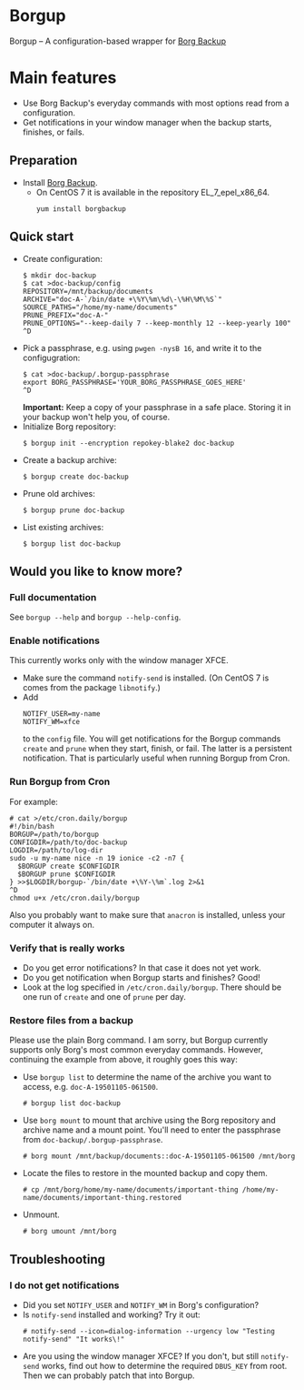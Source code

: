 # Borgup
Borgup – A configuration-based wrapper for [Borg Backup](https://www.borgbackup.org/)

# Main features
* Use Borg Backup's everyday commands with most options read from a configuration.
* Get notifications in your window manager when the backup starts, finishes, or fails.

## Preparation
* Install [Borg Backup](https://www.borgbackup.org/).
  * On CentOS 7 it is available in the repository EL_7_epel_x86_64.
    ```
    yum install borgbackup
    ```

## Quick start
* Create configuration:
  ```
  $ mkdir doc-backup
  $ cat >doc-backup/config
  REPOSITORY=/mnt/backup/documents
  ARCHIVE="doc-A-`/bin/date +\%Y\%m\%d\-\%H\%M\%S`"
  SOURCE_PATHS="/home/my-name/documents"
  PRUNE_PREFIX="doc-A-"
  PRUNE_OPTIONS="--keep-daily 7 --keep-monthly 12 --keep-yearly 100"
  ^D
  ```
* Pick a passphrase, e.g. using `pwgen -nysB 16`, and write it to the configugration:
  ```
  $ cat >doc-backup/.borgup-passphrase
  export BORG_PASSPHRASE='YOUR_BORG_PASSPHRASE_GOES_HERE'
  ^D
  ```
  **Important:** Keep a copy of your passphrase in a safe place.
  Storing it in your backup won't help you, of course.
* Initialize Borg repository:
  ```
  $ borgup init --encryption repokey-blake2 doc-backup
  ```
* Create a backup archive:
  ```
  $ borgup create doc-backup
  ```
* Prune old archives:
  ```
  $ borgup prune doc-backup
  ```
* List existing archives:
  ```
  $ borgup list doc-backup
  ```

## Would you like to know more?
### Full documentation
See `borgup --help` and `borgup --help-config`.

### Enable notifications
This currently works only with the window manager XFCE.
* Make sure the command `notify-send` is installed. (On CentOS 7 is comes from the package `libnotify`.)
* Add
  ```
  NOTIFY_USER=my-name
  NOTIFY_WM=xfce
  ```
  to the `config` file.
You will get notifications for the Borgup commands `create` and `prune` when they start, finish, or fail.
The latter is a persistent notification. That is particularly useful when running Borgup from Cron.

### Run Borgup from Cron
For example:
```
# cat >/etc/cron.daily/borgup
#!/bin/bash
BORGUP=/path/to/borgup
CONFIGDIR=/path/to/doc-backup
LOGDIR=/path/to/log-dir
sudo -u my-name nice -n 19 ionice -c2 -n7 {
  $BORGUP create $CONFIGDIR
  $BORGUP prune $CONFIGDIR   
} >>$LOGDIR/borgup-`/bin/date +\%Y-\%m`.log 2>&1
^D
chmod u+x /etc/cron.daily/borgup
```
Also you probably want to make sure that `anacron` is installed, unless your computer it always on.

### Verify that is really works
* Do you get error notifications? In that case it does not yet work.
* Do you get notification when Borgup starts and finishes? Good!
* Look at the log specified in `/etc/cron.daily/borgup`. There should be one run of `create` and one of `prune` per day.

### Restore files from a backup
Please use the plain Borg command. I am sorry, but Borgup currently supports only Borg's most common everyday commands. However, continuing the example from above, it roughly goes this way:
* Use `borgup list` to determine the name of the archive you want to access, e.g. `doc-A-19501105-061500`.
  ```
  # borgup list doc-backup
  ```
* Use `borg mount` to mount that archive using the Borg repository and archive name and a mount point. You'll need to enter the passphrase from `doc-backup/.borgup-passphrase`.
  ```
  # borg mount /mnt/backup/documents::doc-A-19501105-061500 /mnt/borg
  ```
* Locate the files to restore in the mounted backup and copy them.
  ```
  # cp /mnt/borg/home/my-name/documents/important-thing /home/my-name/documents/important-thing.restored
  ```
* Unmount.
  ```
  # borg umount /mnt/borg
  ```
  
## Troubleshooting
### I do not get notifications
* Did you set `NOTIFY_USER` and `NOTIFY_WM` in Borg's configuration?
* Is `notify-send` installed and working? Try it out:
  ```
  # notify-send --icon=dialog-information --urgency low "Testing notify-send" "It works\!"
  ```
* Are you using the window manager XFCE? If you don't, but still `notify-send` works, find out how to determine the required `DBUS_KEY` from root. Then we can probably patch that into Borgup.
